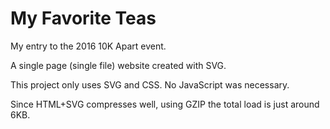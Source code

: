 # My Favorite Teas

My entry to the 2016 10K Apart event.

A single page (single file) website created with SVG.

This project only uses SVG and CSS. No JavaScript was necessary.

Since HTML+SVG compresses well, using GZIP the total load is just around 6KB.
